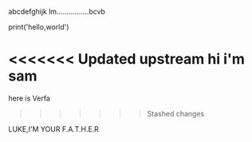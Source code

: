 abcdefghijk
lm................bcvb

print('hello,world')

<<<<<<< Updated upstream
hi i'm sam
=======
here is Verfa
>>>>>>> Stashed changes

LUKE,I'M YOUR F.A.T.H.E.R
